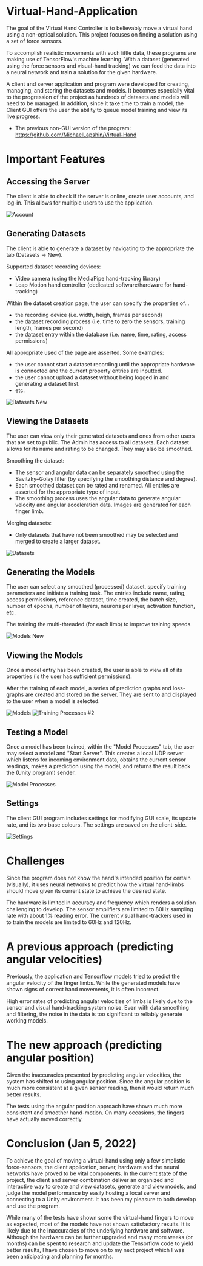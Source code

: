 # Virtual-Hand-Application

The goal of the Virtual Hand Controller is to believably move a virtual hand using a non-optical solution. This project focuses on finding a solution using a set of force sensors.

To accomplish realistic movements with such little data, these programs are making use of TensorFlow's machine learning. With a dataset (generated using the force sensors and visual-hand tracking) we can feed the data into a neural network and train a solution for the given hardware.

A client and server application and program were developed for creating, managing, and storing the datasets and models. It becomes especially vital to the progression of the project as hundreds of datasets and models will need to be managed. In addition, since it take time to train a model, the Client GUI offers the user the ability to queue model training and view its live progress.

- The previous non-GUI version of the program: https://github.com/MichaelLapshin/Virtual-Hand



# Important Features

## Accessing the Server
The client is able to check if the server is online, create user accounts, and log-in. This allows for multiple users to use the application.

![Account](https://user-images.githubusercontent.com/55516685/148303279-a017cb6f-1d1e-4ebf-8010-7daddbc51bd4.PNG)

## Generating Datasets
The client is able to generate a dataset by navigating to the appropriate the tab (Datasets -> New).

Supported dataset recording devices:
- Video camera (using the MediaPipe hand-tracking library)
- Leap Motion hand controller (dedicated software/hardware for hand-tracking)

Within the dataset creation page, the user can specify the properties of...
- the recording device (i.e. width, heigh, frames per second)
- the dataset recording process (i.e. time to zero the sensors, training length, frames per second)
- the dataset entry within the database (i.e. name, time, rating, access permissions)

All appropriate used of the page are asserted. Some examples:
- the user cannot start a dataset recording until the appropriate hardware is connected and the current property entries are inputted.
- the user cannot upload a dataset without being logged in and generating a dataset first.
- etc.

![Datasets New](https://user-images.githubusercontent.com/55516685/148303338-c8baa351-3426-402b-bc25-f9647d24293b.PNG)


## Viewing the Datasets
The user can view only their generated datasets and ones from other users that are set to public. The Admin has access to all datasets.
Each dataset allows for its name and rating to be changed. They may also be smoothed.

Smoothing the dataset:
- The sensor and angular data can be separately smoothed using the Savitzky–Golay filter (by specifying the smoothing distance and degree).
- Each smoothed dataset can be rated and renamed. All entries are asserted for the appropriate type of input.
- The smoothing process uses the angular data to generate angular velocity and angular acceleration data. Images are generated for each finger limb.

Merging datasets:
- Only datasets that have not been smoothed may be selected and merged to create a larger dataset.

![Datasets](https://user-images.githubusercontent.com/55516685/148303347-4159b2f2-bed6-4dac-b88d-17ac0f6ec8dc.PNG)


## Generating the Models
The user can select any smoothed (processed) dataset, specify training parameters and initiate a training task. The entries include name, rating, access permissions, reference dataset, time created, the batch size, number of epochs, number of layers, neurons per layer, activation function, etc.

The training the multi-threaded (for each limb) to improve training speeds.

![Models New](https://user-images.githubusercontent.com/55516685/148303376-d78abc41-0e2e-4c44-be04-b2040227865a.PNG)




## Viewing the Models
Once a model entry has been created, the user is able to view all of its properties (is the user has sufficient permissions).

After the training of each model, a series of prediction graphs and loss-graphs are created and stored on the server. They are sent to and displayed to the user when a model is selected.

![Models](https://user-images.githubusercontent.com/55516685/148303418-1efe731e-86aa-44f4-b388-d8330682ccca.PNG)
![Training Processes #2](https://user-images.githubusercontent.com/55516685/148303472-53316057-13f0-4942-ae85-249ad65e8038.PNG)


## Testing a Model
Once a model has been trained, within the "Model Processes" tab, the user may select a model and "Start Server". This creates a local UDP server which listens for incoming environment data, obtains the current sensor readings, makes a prediction using the model, and returns the result back the (Unity program) sender.

![Model Processes](https://user-images.githubusercontent.com/55516685/148303404-6cb401ad-18f5-4c5e-b11c-f27642df00ca.PNG)


## Settings
The client GUI program includes settings for modifying GUI scale, its update rate, and its two base colours. The settings are saved on the client-side.

![Settings](https://user-images.githubusercontent.com/55516685/148303480-8f6361fe-a2b9-478c-b676-f3cbdc897f3c.PNG)


# Challenges

Since the program does not know the hand's intended position for certain (visually), it uses neural networks to predict how the virtual hand-limbs should move given its current state to achieve the desired state.

The hardware is limited in accuracy and frequency which renders a solution challenging to develop. The sensor amplifiers are limited to 80Hz sampling rate with about 1% reading error. The current visual hand-trackers used in to train the models are limited to 60Hz and 120Hz.



# A previous approach (predicting angular velocities)

Previously, the application and Tensorflow models tried to predict the angular velocity of the finger limbs. While the generated models have shown signs of correct hand movements, it is often incorrect.

High error rates of predicting angular velocities of limbs is likely due to the sensor and visual hand-tracking system noise. Even with data smoothing and filtering, the noise in the data is too significant to reliably generate working models.



# The new approach (predicting angular position)

Given the inaccuracies presented by predicting angular velocities, the system has shifted to using angular position. Since the angular position is much more consistent at a given sensor reading, then it would return much better results.

The tests using the angular position approach have shown much more consistent and smoother hand-motion. On many occasions, the fingers have actually moved correctly. 



# Conclusion (Jan 5, 2022)

To achieve the goal of moving a virtual-hand using only a few simplistic force-sensors, the client application, server, hardware and the neural networks have proved to be vital components. In the current state of the project, the client and server combination deliver an organized and interactive way to create and view datasets, generate and view models, and judge the model performance by easily hosting a local server and connecting to a Unity environment. It has been my pleasure to both develop and use the program.

While many of the tests have shown some the virtual-hand fingers to move as expected, most of the models have not shown satisfactory results. It is likely due to the 
inaccuracies of the underlying hardware and software. Although the hardware can be further upgraded and many more weeks (or months) can be spent to research and update the Tensorflow code to yield better results, I have chosen to move on to my next project which I was been anticipating and planning for months.

